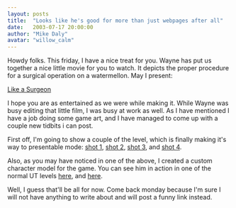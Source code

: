 ```yaml
---
layout: posts
title:  "Looks like he's good for more than just webpages after all"
date:   2003-07-17 20:00:00
author: "Mike Daly"
avatar: "willow_calm"
---
```

Howdy folks. This friday, I have a nice treat for you. Wayne has put us together a nice little movie for you to watch. It depicts the proper procedure for a surgical operation on a watermellon. May I present:

 [Like a Surgeon](movies/watermelon.wmv)

 I hope you are as entertained as we were while making it. While Wayne was busy editing that little film, I was busy at work as well. As I have mentioned I have a job doing some game art, and I have managed to come up with a couple new tidbits i can post.

 First off, I'm going to show a couple of the level, which is finally making it's way to presentable mode: [shot 1](https://content.duelingmonkeys.com/gallery/game%20dev/ingame3.jpg), [shot 2](https://content.duelingmonkeys.com/gallery/game%20dev/ingame4.jpg), [shot 3](https://content.duelingmonkeys.com/gallery/game%20dev/ingame5.jpg), and [shot 4](https://content.duelingmonkeys.com/gallery/game%20dev/ingame6.jpg).
 
Also, as you may have noticed in one of the above, I created a custom character model for the game. You can see him in action in one of the normal UT levels [here](https://content.duelingmonkeys.com/gallery/game%20dev/ingame1.jpg), and [here](https://content.duelingmonkeys.com/gallery/game%20dev/ingame2.jpg).

 Well, I guess that'll be all for now. Come back monday because I'm sure I will not have anything to write about and will post a funny link instead.